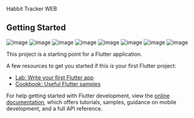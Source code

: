 
Habbit Tracker WEB
## Getting Started
![image](https://github.com/user-attachments/assets/eb34e988-37b8-42f3-a764-c722d7062c39)
![image](https://github.com/user-attachments/assets/dda84dbc-cf02-451e-9be8-3c1633432f14)
![image](https://github.com/user-attachments/assets/edc07b8c-7193-483b-b8d1-1d7d8f50ec80)
![image](https://github.com/user-attachments/assets/ec0f65c4-af0e-4f30-bdd9-5ce02c1daedc)
![image](https://github.com/user-attachments/assets/d12a1a7c-7b7d-4069-9677-b918c025cade)
![image](https://github.com/user-attachments/assets/c366348d-1b5a-4f18-aa3b-45d5b2c2e126)
![image](https://github.com/user-attachments/assets/16b400fa-fd5d-4b5e-87cd-a67b1e26d0f0)
![image](https://github.com/user-attachments/assets/79a6aab0-41af-4277-a698-f9bfb13be274)

This project is a starting point for a Flutter application.

A few resources to get you started if this is your first Flutter project:

- [Lab: Write your first Flutter app](https://docs.flutter.dev/get-started/codelab)
- [Cookbook: Useful Flutter samples](https://docs.flutter.dev/cookbook)

For help getting started with Flutter development, view the
[online documentation](https://docs.flutter.dev/), which offers tutorials,
samples, guidance on mobile development, and a full API reference.
